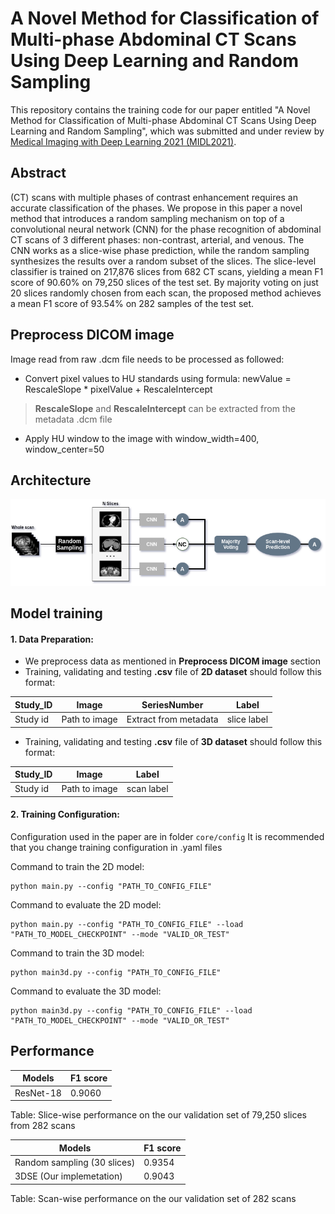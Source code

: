 
# A Novel Method for Classification of Multi-phase Abdominal CT Scans Using Deep Learning and Random Sampling

This repository contains the training code for our paper entitled "A Novel Method for Classification of Multi-phase Abdominal CT Scans Using Deep Learning and Random Sampling", which was submitted and under review by [Medical Imaging with Deep Learning 2021 (MIDL2021)](https://2021.midl.io/).


## Abstract 
(CT) scans with multiple phases of contrast enhancement requires an accurate classification of the phases.  We propose in this paper a novel method that introduces a random sampling mechanism on top of a convolutional neural network (CNN) for the phase recognition of abdominal CT scans of 3 different phases: non-contrast, arterial, and venous. The CNN works as a slice-wise phase prediction, while the random sampling synthesizes the results over a random subset of the slices. The slice-level classifier is trained on 217,876 slices from 682 CT scans, yielding a mean F1 score of 90.60\% on 79,250  slices of the test set. By majority voting on just 20 slices randomly chosen from each scan, the proposed method achieves a mean F1 score of 93.54\% on 282 samples of the test set.  

## Preprocess DICOM image

 Image read from raw .dcm file needs to be processed as followed:
 
 - Convert pixel values to HU standards using formula: 
 newValue = RescaleSlope * pixelValue + RescaleIntercept 
 > **RescaleSlope** and **RescaleIntercept** can be extracted from the metadata  .dcm file
 - Apply HU window to the image with window_width=400, window_center=50 

## Architecture
![](images/Pipeline_1.png)

## Model training

#### 1.  Data Preparation:

- We preprocess data as mentioned in **Preprocess DICOM image** section
- Training, validating and testing **.csv** file of **2D dataset** should follow this format:

| Study_ID  | Image       			  |  SeriesNumber  			   | Label  |
|-------------|--------------------|--------------------------- |-----|
| Study id    | Path to image    | Extract from metadata | slice label |

- Training, validating and testing **.csv** file of **3D dataset** should follow this format:

| Study_ID  | Image       	     | Label  		|
|-------------|------------------|--------------|
| Study id    | Path to image    | scan label  |
#### 2.  Training Configuration:
Configuration used in the paper are in folder `core/config`
It is  recommended that you change training configuration in .yaml files

Command to train the 2D model:
```
python main.py --config "PATH_TO_CONFIG_FILE"
```
Command to evaluate the 2D model:
```
python main.py --config "PATH_TO_CONFIG_FILE" --load "PATH_TO_MODEL_CHECKPOINT" --mode "VALID_OR_TEST"
```
Command to train the 3D model:
```
python main3d.py --config "PATH_TO_CONFIG_FILE"
```
Command to evaluate the 3D model:
```
python main3d.py --config "PATH_TO_CONFIG_FILE" --load "PATH_TO_MODEL_CHECKPOINT" --mode "VALID_OR_TEST"
```

## Performance 

| Models     | F1 score		    |
|------------|------------------|
| ResNet-18  | 0.9060           |

Table: Slice-wise performance on the our validation set of 79,250 slices from 282 scans

| Models     	   			    | F1 score		  |
|-------------------------------|-----------------|
| Random sampling (30 slices)	| 0.9354          |
| 3DSE (Our implemetation)	    | 0.9043 		  |

Table: Scan-wise performance on the our validation set of 282 scans 